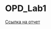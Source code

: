 # OPD_Lab1
[Ссылка на отчет](https://docs.google.com/document/d/101mlEY4Cqb8xAgyh1_iwvUKJZ5T6ALOYkEMBSM3VjTo/edit?usp=sharing)